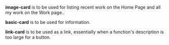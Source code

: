 **image-card** is to be used for listing recent work on the Home Page and all my work on the Work page..

**basic-card** is to be used for information.

**link-card** is to be used as a link, essentially when a function's description is too large for a button.
